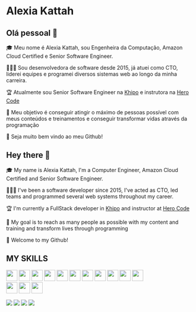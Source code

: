 

# Alexia Kattah

## Olá pessoal 👋
🎓 Meu nome é Alexia Kattah, sou Engenheira da Computação, Amazon Cloud Certified e Senior Software Engineer. 

👩🏻‍💻 Sou desenvolvedora de software desde 2015, já atuei como CTO, liderei equipes e programei diversos sistemas web ao longo da minha carreira.

🏆 Atualmente sou Senior Software Engineer na [Khipo](https://khipo.ai/) e instrutora na [Hero Code](https://herocode.com.br)

🎯 Meu objetivo é conseguir atingir o máximo de pessoas possível com meus conteúdos e treinamentos e conseguir transformar vidas através da programação 

💜 Seja muito bem vindo ao meu Github!

## Hey there 👋
🎓 My name is Alexia Kattah, I'm a Computer Engineer, Amazon Cloud Certified and Senior Software Engineer.

👩🏻‍💻 I've been a software developer since 2015, I've acted as CTO, led teams and programmed several web systems throughout my career.

🏆 I'm currently a FullStack developer in [Khipo](https://khipo.ai/) and instructor at [Hero Code](https://herocode.com.br)

🎯 My goal is to reach as many people as possible with my content and training and transform lives through programming

💜 Welcome to my Github!

  
## MY SKILLS
 
<div>
<img width="30px" src="https://cdn.jsdelivr.net/gh/devicons/devicon/icons/typescript/typescript-original.svg" />
<img width="30px" src="https://cdn.jsdelivr.net/gh/devicons/devicon/icons/javascript/javascript-original.svg" />
<img width="30px" src="https://cdn.jsdelivr.net/gh/devicons/devicon/icons/nodejs/nodejs-original.svg" />
<img width="30px" src="https://cdn.jsdelivr.net/gh/devicons/devicon/icons/react/react-original.svg" />
<img width="30px" src="https://cdn.jsdelivr.net/gh/devicons/devicon/icons/docker/docker-original.svg" />
<img width="30px" src="https://cdn.jsdelivr.net/gh/devicons/devicon/icons/amazonwebservices/amazonwebservices-original.svg" />
<img width="30px" src="https://cdn.jsdelivr.net/gh/devicons/devicon/icons/googlecloud/googlecloud-original.svg" />
<img width="30px" src="https://cdn.jsdelivr.net/gh/devicons/devicon/icons/bitbucket/bitbucket-original.svg" />
<img width="30px" src="https://cdn.jsdelivr.net/gh/devicons/devicon/icons/html5/html5-original.svg" />
<img width="30px" src="https://cdn.jsdelivr.net/gh/devicons/devicon/icons/mongodb/mongodb-original.svg" />
<img width="30px" src="https://cdn.jsdelivr.net/gh/devicons/devicon/icons/linux/linux-original.svg" />
 <br />
<img width="30px" src="https://cdn.jsdelivr.net/gh/devicons/devicon/icons/mysql/mysql-original.svg" />
<img width="30px" src="https://cdn.jsdelivr.net/gh/devicons/devicon/icons/postgresql/postgresql-original.svg" />
<img width="30px" src="https://cdn.jsdelivr.net/gh/devicons/devicon/icons/redux/redux-original.svg" />
 
 
 
 
 
 
 
</div>


<div>

 <a href="https://www.instagram.com/alexiakattah"><img src="https://img.shields.io/badge/Instagram-E4405F?style=for-the-badge&logo=instagram&logoColor=white" /></a>
 <a href="contato@alexiakattah.com.br"><img src="https://img.shields.io/badge/Gmail-D14836?style=for-the-badge&logo=gmail&logoColor=white" /></a>
 <a href="https://www.linkedin.com/in/alexiakattah/"><img src="https://img.shields.io/badge/LinkedIn-0077B5?style=for-the-badge&logo=linkedin&logoColor=white" /></a>
 <a href="https://www.youtube.com/@herocodebr"><img src="https://img.shields.io/badge/YouTube-FF0000?style=for-the-badge&logo=youtube&logoColor=white" /></a>
 
 
</div>
